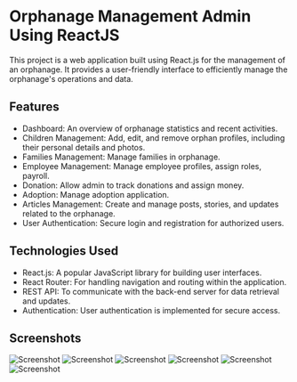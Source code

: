 # Orphanage Management Admin Using ReactJS
This project is a web application built using React.js for the management of an orphanage. It provides a user-friendly interface to efficiently manage the orphanage's operations and data.

## Features
- Dashboard: An overview of orphanage statistics and recent activities.
- Children Management: Add, edit, and remove orphan profiles, including their personal details and photos.
- Families Management: Manage families in orphanage.
- Employee Management: Manage employee profiles, assign roles, payroll.
- Donation: Allow admin to track donations and assign money.
- Adoption: Manage adoption application.
- Articles Management: Create and manage posts, stories, and updates related to the orphanage.
- User Authentication: Secure login and registration for authorized users.

## Technologies Used
- React.js: A popular JavaScript library for building user interfaces.
- React Router: For handling navigation and routing within the application.
- REST API: To communicate with the back-end server for data retrieval and updates.
- Authentication: User authentication is implemented for secure access.

## Screenshots
![Screenshot](https://github.com/Nbtrien/orphanage-management-admin-reactjs/blob/main/src/assets/images/FireShot%20Capture%20122%20-%20Orphanage%20Management%20-%20localhost.png)
![Screenshot](https://github.com/Nbtrien/orphanage-management-admin-reactjs/blob/main/src/assets/images/FireShot%20Capture%20124%20-%20Orphanage%20Management%20-%20localhost.png)
![Screenshot](https://github.com/Nbtrien/orphanage-management-admin-reactjs/blob/main/src/assets/images/FireShot%20Capture%20125%20-%20Orphanage%20Management%20-%20localhost.png)
![Screenshot](https://github.com/Nbtrien/orphanage-management-admin-reactjs/blob/main/src/assets/images/FireShot%20Capture%20126%20-%20Orphanage%20Management%20-%20localhost.png)
![Screenshot](https://github.com/Nbtrien/orphanage-management-admin-reactjs/blob/main/src/assets/images/FireShot%20Capture%20127%20-%20Orphanage%20Management%20-%20localhost.png)
![Screenshot](https://github.com/Nbtrien/orphanage-management-admin-reactjs/blob/main/src/assets/images/FireShot%20Capture%20133%20-%20Orphanage%20Management%20-%20localhost.png)
